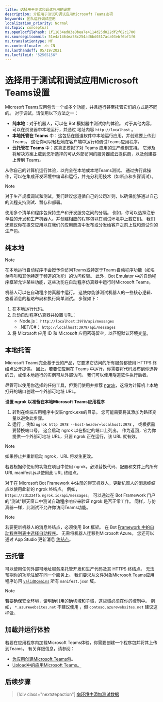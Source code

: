 ```yaml
---
title: 选择用于测试和调试应用的设置
description: 介绍用于测试和调试应用Microsoft Teams选项
keywords: 团队运行调试应用
localization_priority: Normal
ms.topic: conceptual
ms.openlocfilehash: 1f11834ad83e8bea7e4114d25d022df2f62c1700
ms.sourcegitcommit: 51e4a1464ea58c254ad6bd0317aca03ebf6bf1f6
ms.translationtype: MT
ms.contentlocale: zh-CN
ms.lasthandoff: 05/19/2021
ms.locfileid: "52565156"
---
```

# <a name="choose-a-setup-to-test-and-debug-your-microsoft-teams-app"></a>选择用于测试和调试应用Microsoft Teams设置

Microsoft Teams应用包含一个或多个功能，并且运行甚至托管它们的方式是不同的。 对于调试，请使用以下方法之一：

* **纯本地**：对于机器人，可以在 Bot 模拟器中测试你的体验。 对于其他内容，可以在浏览器中本地运行，并通过 地址内容 `http://localhost` 。
* **本地托管在 Teams** 中：这包括在隧道软件中本地运行应用，并创建要上传到 [](~/concepts/build-and-test/apps-package.md)Teams。 [](~/concepts/deploy-and-publish/apps-upload.md) 这让你可以轻松地在客户端中运行和调试Teams应用程序。
* **云托管在 Teams** 中：这真正模拟了对 Teams 应用的生产级别支持。 它涉及将解决方案上载到您所选择的可从外部访问的服务器或云提供商，以及创建要[](~/concepts/build-and-test/apps-package.md)上传到 Teams。 [](~/concepts/deploy-and-publish/apps-upload.md)

从你自己的计算机运行体验，以完全在本地或本地Teams测试。 通过执行此操作，可以在集成开发环境中编译和运行，并充分利用技术（如断点和步骤调试）。 

> [!NOTE]
> 对于生产规模调试和测试，我们建议您遵循自己的公司准则，以确保能够通过自己的流程支持测试、暂存和部署。

使用多个清单和程序包保持生产和开发服务之间的分隔。 例如，你可以选择注册单独的开发和生产机器人，并创建相应的程序包以在测试环境中上载它们。 我们还建议你在提交应用以在我们的应用商店中发布或分发给客户之前上载和测试你的生产包。

## <a name="purely-local"></a>纯本地

> [!NOTE]
> 在本地运行自动程序不会授予你访问Teams或特定于Teams自动程序功能（如名单呼叫和其他特定于频道的功能）的访问权限。 此外，Bot Emulator 中的自动程序框架允许某些功能，这些功能在自动程序仿真器中运行时Microsoft Teams。

机器人可以在自动程序仿真器中运行。 这使你能够测试机器人的一些核心逻辑、查看消息的粗略布局和执行简单测试。 步骤如下：

1. 在本地运行代码。
2. 启动自动程序仿真器并设置 URL：
   * Node.js： `http://localhost:3978/api/messages`
   * .NET/C#： `http://localhost:3979/api/messages`
3. 将 Microsoft 应用 ID 和 Microsoft 应用密码留空，以匹配默认环境变量。

## <a name="locally-hosted"></a>本地托管

Microsoft Teams完全基于云的产品，它要求它访问的所有服务都使用 HTTPS 终结点公开提供。 因此，若要使应用在 Teams 中运行，你需要将代码发布到你选择的云，或使本地运行的实例可从外部访问。 我们可以使用隧道软件执行后者。

尽管可以使用你选择的任何工具，但我们使用并推荐 [ngrok](https://ngrok.com/download)，这将为计算机上本地打开的端口创建一个外部可地址 URL。 

**设置 ngrok 以准备在本地Microsoft Teams应用程序**

1. 转到在终端应用程序中安装ngrok.exe的目录。 您可能需要将其添加为路径变量以避免此步骤。
2. 运行 ，例如 `ngrok http 3978 --host-header=localhost:3978` ， 或根据需要替换端口号。
   这会启动 ngrok 以在指定的端口上列出。 作为返回，它为你提供一个外部可地址 URL，只要 ngrok 正在运行，该 URL 就有效。

> [!NOTE]
> 如果停止并重新启动 ngrok，URL 将发生更改。

若要根据你使用的功能在项目中使用 ngrok，必须替换代码、配置和文件上的所有 URL manifest.js以使用此 URL 终结点。

对于在 Microsoft Bot Framework 中注册的聊天机器人，更新机器人的消息终结点以使用此新的 ngrok 终结点。 例如，`https://2d1224fb.ngrok.io/api/messages`。 可以通过在 Bot Framework 门户的"测试"聊天窗口中测试自动程序响应来验证 ngrok 是否正常工作。 同样，与仿真器一样，此测试不允许你访问Teams功能。

> [!NOTE]
> 若要更新机器人的消息终结点，必须使用 Bot 框架。 在 Bot [Framework 中的自动程序列表中选择自动程序](https://dev.botframework.com/bots)。 无需将机器人迁移到Microsoft Azure。 您还可以通过 App Studio 更新消息 [终结点](~/concepts/build-and-test/app-studio-overview.md)。

## <a name="cloud-hosted"></a>云托管

可以使用任何外部可地址服务来托管开发和生产代码及其 HTTPS 终结点。 无法预期你的功能驻留在同一个服务上。 我们要求从文件对象Microsoft Teams应用程序访问 [`validDomains`](~/resources/schema/manifest-schema.md#validdomains) 所有 `manifest.json` 域。

> [!NOTE]
> 若要确保安全环境，请明确引用的确切域和子域，这些域必须在你的控制中。 例如， `*.azurewebsites.net` 不建议使用 ，但 `contoso.azurewebsites.net` 建议这样做。

## <a name="load-and-run-your-experience"></a>加载并运行体验

若要在应用程序内加载Microsoft Teams体验，你需要创建一个程序包并将其上传到Teams。 有关详细信息，请参阅：

* [为应用创建Microsoft Teams包](~/concepts/build-and-test/apps-package.md)。
* [Upload中的应用Microsoft Teams。](~/concepts/deploy-and-publish/apps-upload.md)

## <a name="next-step"></a>后续步骤

> [!div class="nextstepaction"] 
> [向环境中添加测试数据](~/concepts/build-and-test/test-data.md)

